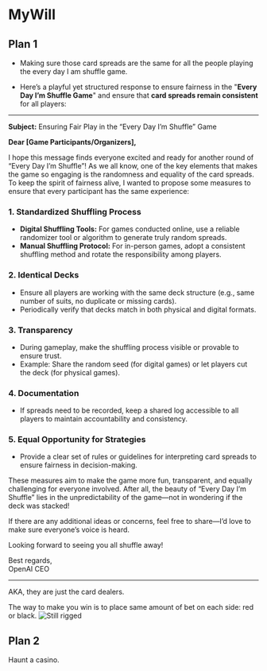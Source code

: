 # MyWill

## Plan 1

- Making sure those card spreads are the same for all the people playing the every day I am shuffle game.

- Here’s a playful yet structured response to ensure fairness in the "**Every Day I’m Shuffle Game**" and ensure that **card spreads remain consistent** for all players:

---

**Subject:** Ensuring Fair Play in the “Every Day I’m Shuffle” Game  

**Dear [Game Participants/Organizers],**  

I hope this message finds everyone excited and ready for another round of “Every Day I’m Shuffle”! As we all know, one of the key elements that makes the game so engaging is the randomness and equality of the card spreads. To keep the spirit of fairness alive, I wanted to propose some measures to ensure that every participant has the same experience:  

### **1. Standardized Shuffling Process**
- **Digital Shuffling Tools:** For games conducted online, use a reliable randomizer tool or algorithm to generate truly random spreads.
- **Manual Shuffling Protocol:** For in-person games, adopt a consistent shuffling method and rotate the responsibility among players.

### **2. Identical Decks**
- Ensure all players are working with the same deck structure (e.g., same number of suits, no duplicate or missing cards).
- Periodically verify that decks match in both physical and digital formats.

### **3. Transparency**
- During gameplay, make the shuffling process visible or provable to ensure trust.
- Example: Share the random seed (for digital games) or let players cut the deck (for physical games).

### **4. Documentation**
- If spreads need to be recorded, keep a shared log accessible to all players to maintain accountability and consistency.

### **5. Equal Opportunity for Strategies**
- Provide a clear set of rules or guidelines for interpreting card spreads to ensure fairness in decision-making.

These measures aim to make the game more fun, transparent, and equally challenging for everyone involved. After all, the beauty of “Every Day I’m Shuffle” lies in the unpredictability of the game—not in wondering if the deck was stacked!

If there are any additional ideas or concerns, feel free to share—I’d love to make sure everyone’s voice is heard.  

Looking forward to seeing you all shuffle away!  

Best regards,  
OpenAI CEO

---
AKA, they are just the card dealers.

The way to make you win is to place same amount of bet on each side: red or black.
![Still rigged](https://media.assettype.com/analyticsinsight%2Fimport%2Fwp-content%2Fuploads%2F2022%2F10%2FPicture33-1.jpg?w=1024&auto=format%2Ccompress&fit=max)

## Plan 2

Haunt a casino.
